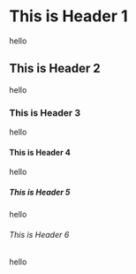 # This is Header 1
hello
## This is Header 2
hello
### This is Header 3
hello
#### This is Header 4
hello
##### This is Header 5
hello
###### This is Header 6
hello
